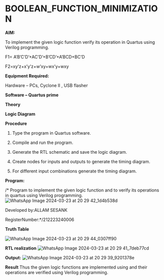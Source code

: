 # BOOLEAN_FUNCTION_MINIMIZATION

**AIM:**

To implement the given logic function verify its operation in Quartus using Verilog programming.

F1= A’B’C’D’+AC’D’+B’CD’+A’BCD+BC’D 

F2=xy’z+x’y’z+w’xy+wx’y+wxy

**Equipment Required:**

Hardware – PCs, Cyclone II , USB flasher

**Software – Quartus prime**

**Theory**

**Logic Diagram**

**Procedure**

1.	Type the program in Quartus software.

2.	Compile and run the program.

3.	Generate the RTL schematic and save the logic diagram.

4.	Create nodes for inputs and outputs to generate the timing diagram.

5.	For different input combinations generate the timing diagram.


**Program:**

/* Program to implement the given logic function and to verify its operations in quartus using Verilog programming. 
![WhatsApp Image 2024-03-23 at 20 29 42_1d4b538d](https://github.com/Akshayasakthivels/BOOLEAN_FUNCTION_MINIMIZATION/assets/144870561/55e59510-7b32-4aa3-9933-2d34045e8c6f)

Developed by:ALLAM SESANK

RegisterNumber:*/212223240006

**Truth Table**

![WhatsApp Image 2024-03-23 at 20 29 44_0307ff90](https://github.com/Akshayasakthivels/BOOLEAN_FUNCTION_MINIMIZATION/assets/144870561/fb0faeab-c5d7-4c7f-8c06-814e0c87266a)

**RTL realization**
![WhatsApp Image 2024-03-23 at 20 29 41_7deb77cd](https://github.com/Akshayasakthivels/BOOLEAN_FUNCTION_MINIMIZATION/assets/144870561/187b0ec5-7924-48d0-b68c-a6738a6f06e2)


**Output:**
![WhatsApp Image 2024-03-23 at 20 29 39_9201378e](https://github.com/Akshayasakthivels/BOOLEAN_FUNCTION_MINIMIZATION/assets/144870561/6318bb43-20e5-4886-945d-b934a2a82639)

**Result**
Thus the given logic functions are implemented using and their operations are verified
using Verilog programming.
